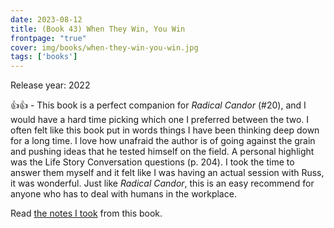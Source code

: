 ```yaml
---
date: 2023-08-12
title: (Book 43) When They Win, You Win
frontpage: "true"
cover: img/books/when-they-win-you-win.jpg
tags: ['books']
---
```


Release year: 2022

👍👍 - This book is a perfect companion for *Radical Candor* (#20), and I would have a hard time picking which one I preferred between the two. I often felt like this book put in words things I have been thinking deep down for a long time. I love how unafraid the author is of going against the grain and pushing ideas that he tested himself on the field. A personal highlight was the Life Story Conversation questions (p. 204). I took the time to answer them myself and it felt like I was having an actual session with Russ, it was wonderful. Just like *Radical Candor*, this is an easy recommend for anyone who has to deal with humans in the workplace.

Read [the notes I took](https://drive.google.com/file/d/1fVO5meLCJ9ZTNG2rnrpSb7g99gwnU_V0/view?usp=drive_link) from this book.

